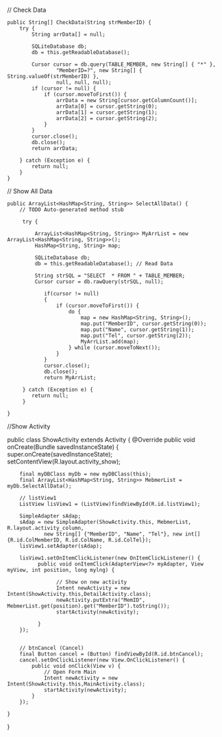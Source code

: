 // Check Data
	
	public String[] CheckData(String strMemberID) {
		try {
			String arrData[] = null;

			SQLiteDatabase db;
			db = this.getReadableDatabase();

			Cursor cursor = db.query(TABLE_MEMBER, new String[] { "*" },
					"MemberID=?", new String[] { String.valueOf(strMemberID) },
					null, null, null);
			if (cursor != null) {
				if (cursor.moveToFirst()) {
					arrData = new String[cursor.getColumnCount()];
					arrData[0] = cursor.getString(0);
					arrData[1] = cursor.getString(1);
					arrData[2] = cursor.getString(2);
				}
			}
			cursor.close();
			db.close();
			return arrData;

		} catch (Exception e) {
			return null;
		}
	}
	
// Show All Data

	public ArrayList<HashMap<String, String>> SelectAllData() {
		// TODO Auto-generated method stub
		
		 try {
			 
			 ArrayList<HashMap<String, String>> MyArrList = new ArrayList<HashMap<String, String>>();
			 HashMap<String, String> map;
			 
			 SQLiteDatabase db;
			 db = this.getReadableDatabase(); // Read Data
				
			 String strSQL = "SELECT  * FROM " + TABLE_MEMBER;
			 Cursor cursor = db.rawQuery(strSQL, null);
			 
			 	if(cursor != null)
			 	{
			 	    if (cursor.moveToFirst()) {
			 	        do {
			 	        	map = new HashMap<String, String>();
			 	        	map.put("MemberID", cursor.getString(0));
				 	        map.put("Name", cursor.getString(1));
				 	        map.put("Tel", cursor.getString(2));
				 	        MyArrList.add(map);
			 	        } while (cursor.moveToNext());
			 	    }
			 	}
			 	cursor.close();
			 	db.close();
				return MyArrList;
				
		 } catch (Exception e) {
		    return null;
		 }

	}

//Show Activity

public class ShowActivity extends Activity  {
	@Override
	public void onCreate(Bundle savedInstanceState) {
		super.onCreate(savedInstanceState);
		setContentView(R.layout.activity_show);
	
		final myDBClass myDb = new myDBClass(this);
		final ArrayList<HashMap<String, String>> MebmerList = myDb.SelectAllData();   
		
        // listView1
        ListView lisView1 = (ListView)findViewById(R.id.listView1); 
        
        SimpleAdapter sAdap;
        sAdap = new SimpleAdapter(ShowActivity.this, MebmerList, R.layout.activity_column,
                new String[] {"MemberID", "Name", "Tel"}, new int[] {R.id.ColMemberID, R.id.ColName, R.id.ColTel});      
        lisView1.setAdapter(sAdap);
        
        lisView1.setOnItemClickListener(new OnItemClickListener() {
		      public void onItemClick(AdapterView<?> myAdapter, View myView, int position, long mylng) {
		    	   
		    	  	// Show on new activity
	            	Intent newActivity = new Intent(ShowActivity.this,DetailActivity.class);
	            	newActivity.putExtra("MemID", MebmerList.get(position).get("MemberID").toString());
	            	startActivity(newActivity);

		      }       
        });
		   
		
		// btnCancel (Cancel)
        final Button cancel = (Button) findViewById(R.id.btnCancel);
        cancel.setOnClickListener(new View.OnClickListener() {
            public void onClick(View v) {        	
            	// Open Form Main
            	Intent newActivity = new Intent(ShowActivity.this,MainActivity.class);
            	startActivity(newActivity);
            }
        });
        
	}
	
    
}
